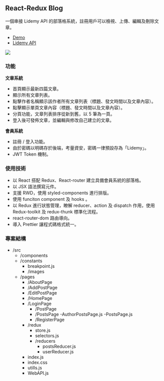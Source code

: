 ## React-Redux Blog

一個串接 Lidemy API 的部落格系統，註冊用戶可以檢視、上傳、編輯及刪除文章。

- [Demo](https://v61265.github.io/redux-blog/#/)
- [Lidemy API](https://github.com/Lidemy/lidemy-student-json-api-server)

![](https://i.imgur.com/uDdVERY.gif)

### 功能

**文章系統**

- 首頁顯示最新四篇文章。
- 顯示所有文章列表。
- 點擊作者名稱顯示該作者所有文章列表（標題、發文時間以及文章內容）。
- 點擊顯示單頁文章內容（標題、發文時間以及文章內容）。
- 分頁功能，文章列表排序從新到舊，以 5 筆為一頁。
- 登入後可發佈文章，並編輯與修改自己建立的文章。

**會員系統**

- 註冊 / 登入功能。
- 由於密碼以明碼存於後端，考量資安，密碼一律預設存為「Lidemy」。
- JWT Token 機制。

### 使用技術

- 以 React 搭配 Redux、React-router 建立具備會員系統的部落格。
- 以 JSX 語法撰寫元件。
- 支援 RWD，使用 styled-components 進行排版。
- 使用 funciton component 及 hooks 。
- 以 Redux 進行狀態管理，瞭解 reducer、action 及 dispatch 作用，使用 Redux-toolkit 及 redux-thunk 標準化流程。
- react-router-dom 路由導向。
- 導入 Prettier 讓程式碼格式統一。

### 專案結構

- /src
  - /components
  - /constants
    - breakpoint.js
    - /images
  - /pages 
    - /AboutPage 
    - /AddPostPage 
    - /EditPostPage 
    - /HomePage
    - /LoginPage
      - /PostPage
      - /PostsPage
        -AuthorPostsPage.js
        -PostsPage.js
      - /RegisterPage
    - /redux
      - store.js
      - selectors.js
      - /reducers
        - postsReducer.js
        - userReducer.js
    - index.js
    - index.css
    - utills.js
    - WebAPI.js
